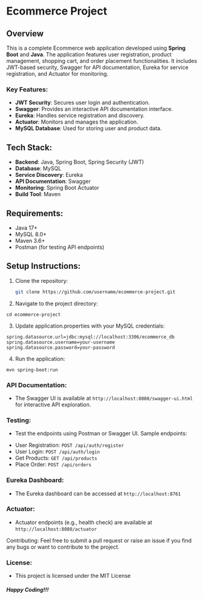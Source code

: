 # Ecommerce Project

## Overview
This is a complete Ecommerce web application developed using **Spring Boot** and **Java**. The application features user registration, product management, shopping cart, and order placement functionalities. It includes JWT-based security, Swagger for API documentation, Eureka for service registration, and Actuator for monitoring.

### Key Features:
- **JWT Security**: Secures user login and authentication.
- **Swagger**: Provides an interactive API documentation interface.
- **Eureka**: Handles service registration and discovery.
- **Actuator**: Monitors and manages the application.
- **MySQL Database**: Used for storing user and product data.

## Tech Stack:
- **Backend**: Java, Spring Boot, Spring Security (JWT)
- **Database**: MySQL
- **Service Discovery**: Eureka
- **API Documentation**: Swagger
- **Monitoring**: Spring Boot Actuator
- **Build Tool**: Maven

## Requirements:
- Java 17+
- MySQL 8.0+
- Maven 3.6+
- Postman (for testing API endpoints)

## Setup Instructions:
1. Clone the repository:
   ```bash
   git clone https://github.com/username/ecommerce-project.git
   ```

2. Navigate to the project directory:
```
cd ecommerce-project
```

3. Update application.properties with your MySQL credentials:
```
spring.datasource.url=jdbc:mysql://localhost:3306/ecommerce_db
spring.datasource.username=your-username
spring.datasource.password=your-password
```

4. Run the application:
```
mvn spring-boot:run
```

### API Documentation:
- The Swagger UI is available at ```http://localhost:8080/swagger-ui.html``` for interactive API exploration.

### Testing:
- Test the endpoints using Postman or Swagger UI. Sample endpoints:

* User Registration: ```POST /api/auth/register```
* User Login: ```POST /api/auth/login```
* Get Products: ```GET /api/products```
* Place Order: ```POST /api/orders```

### Eureka Dashboard:
- The Eureka dashboard can be accessed at ```http://localhost:8761```

### Actuator:
- Actuator endpoints (e.g., health check) are available at ```http://localhost:8080/actuator```

Contributing:
Feel free to submit a pull request or raise an issue if you find any bugs or want to contribute to the project.

### License:
- This project is licensed under the MIT License


##### Happy Coding!!!
